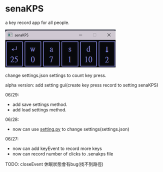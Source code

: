 # senaKPS

a key record app for all people.

![cover](/app-main.png)

change settings.json settings to count key press.

alpha version: add setting gui(create key press record to setting senaKPS)

06/29:
* add save settings method.
* add load settings method.

06/28:
* now can use [setting.py](https://github.com/peter910820/senaKPS/blob/main/setting.py) to change settings(settings.json)

06/27:
* now can add keyEvent to record more keys
* now can record number of clicks to .senakps file

TODO:
closeEvent 休眠狀態會有bug(找不到路徑)

